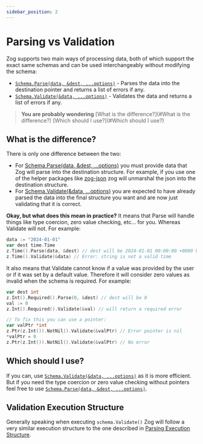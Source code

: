 ```yaml
---
sidebar_position: 2
---
```


# Parsing vs Validation


Zog supports two main ways of processing data, both of which support the exact same schemas and can be used interchangeably without modifying the schema:
- [`Schema.Parse(data, &dest, ...options)`](/core-concepts/parsing) - Parses the data into the destination pointer and returns a list of errors if any.
- [`Schema.Validate(&data, ...options)`](/core-concepts/validate) - Validates the data and returns a list of errors if any.


> **You are probably wondering**
> [What is the difference?](#What is the difference?)
> [Which should I use?](#Which should I use?)


## What is the difference?
There is only one difference between the two:
- For [Schema.Parse(data, &dest, ...options)](/core-concepts/parsing) you must provide data that Zog will parse into the destination structure. For example, if you use one of the helper packages like [zog-json](/packages/zjson) zog will unmarshal the json into the destination structure.
- For [Schema.Validate(&data, ...options)](/core-concepts/validate) you are expected to have already parsed the data into the final structure you want and are now just validating that it is correct.


**Okay, but what does this mean in practice?**
It means that Parse will handle things like type coercion, zero value checking, etc... for you. Whereas Validate will not. For example:

```go
data := "2024-01-01"
var dest time.Time
z.Time().Parse(data, &dest) // dest will be 2024-01-01 00:00:00 +0000 UTC
z.Time().Validate(&data) // Error: string is not a valid time
```


It also means that Validate cannot know if a value was provided by the user or if it was set by a default value. Therefore it will consider zero values as invalid when the schema is required. For example:

```go
var dest int
z.Int().Required().Parse(0, &dest) // dest will be 0
val := 0
z.Int().Required().Validate(&val) // will return a required error

// To fix this you can use a pointer:
var valPtr *int
z.Ptr(z.Int()).NotNil().Validate(&valPtr) // Error pointer is nil
*valPtr = 0
z.Ptr(z.Int()).NotNil().Validate(&valPtr) // No error
```


## Which should I use?
If you can, use [`Schema.Validate(&data, ...options)`](/core-concepts/validate) as it is more efficient. But if you need the type coercion or zero value checking without pointers feel free to use [`Schema.Parse(data, &dest, ...options)`](/core-concepts/parsing).



## Validation Execution Structure
Generally speaking when executing `schema.Validate()` Zog will follow a very similar execution structure to the one described in [Parsing Execution Structure](/core-concepts/parsing/#parsing-execution-structure).



